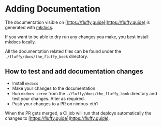# Adding Documentation

The documentation visible on [https://fluffy.guide](https://fluffy.guide) is generated with [mkdocs](https://www.mkdocs.org/getting-started/).

If you want to be able to dry run any changes you make, you best install mkdocs locally.

All the documentation related files can be found under the `./fluffy/docs/the_fluffy_book` directory.

## How to test and add documentation changes

- Install `mkdocs`
- Make your changes to the documentation
- Run `mkdocs serve` from the `./fluffy/docs/the_fluffy_book` directory and test your changes. Alter as required.
- Push your changes to a PR on nimbus-eth1

When the PR gets merged, a CI job will run that deploys automatically the changes to [https://fluffy.guide](https://fluffy.guide).
